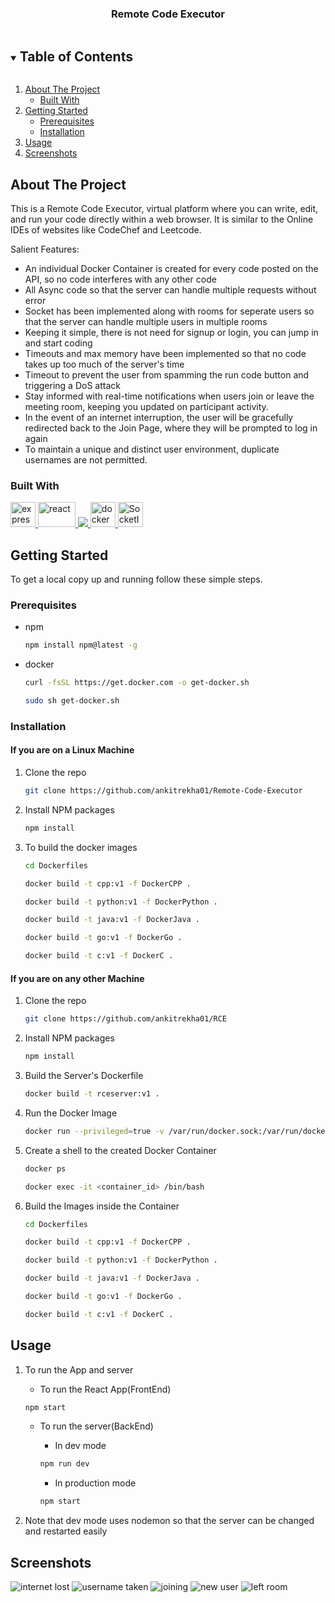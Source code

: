 <h3 align="center">Remote Code Executor</h3>

<!-- TABLE OF CONTENTS -->
<details open="open">
  <summary><h2 style="display: inline-block">Table of Contents</h2></summary>
  <ol>
    <li>
      <a href="#about-the-project">About The Project</a>
      <ul>
        <li><a href="#built-with">Built With</a></li>
      </ul>
    </li>
    <li>
      <a href="#getting-started">Getting Started</a>
      <ul>
        <li><a href="#prerequisites">Prerequisites</a></li>
        <li><a href="#installation">Installation</a></li>
      </ul>
    </li>
    <li><a href="#usage">Usage</a></li>
    <li><a href="#screenshots">Screenshots</a></li>
  </ol>
</details>

<!-- ABOUT THE PROJECT -->

## About The Project

This is a Remote Code Executor, virtual platform where you can write, edit, and run your code directly within a web browser. It is similar to the Online IDEs of websites like CodeChef and Leetcode.

Salient Features:

- An individual Docker Container is created for every code posted on the API, so no code interferes with any other code
- All Async code so that the server can handle multiple requests without error
- Socket has been implemented along with rooms for seperate users so that the server can handle multiple users in multiple rooms
- Keeping it simple, there is not need for signup or login, you can jump in and start coding
- Timeouts and max memory have been implemented so that no code takes up too much of the server's time
- Timeout to prevent the user from spamming the run code button and triggering a DoS attack
- Stay informed with real-time notifications when users join or leave the meeting room, keeping you updated on participant activity.
- In the event of an internet interruption, the user will be gracefully redirected back to the Join Page, where they will be prompted to log in again
- To maintain a unique and distinct user environment, duplicate usernames are not permitted. 

### Built With

<a href="https://expressjs.com" target="_blank"> <img src="https://www.vectorlogo.zone/logos/expressjs/expressjs-ar21.svg" alt="express" height="40"/> </a><a href="https://reactjs.org/" target="_blank"> <img src="https://upload.wikimedia.org/wikipedia/commons/a/a7/React-icon.svg" alt="react" width="60" height="40"/> </a><a href="https://nodejs.org" target="_blank"> <img src="https://img.icons8.com/color/48/000000/nodejs.png"/> </a>
<a href="https://www.docker.com/" target="_blank"> <img src="https://www.docker.com/wp-content/uploads/2022/03/vertical-logo-monochromatic.png" alt="docker" width="40" height="40"/> </a> 
<a href="https://socket.io/" target="_blank"> <img src="https://upload.wikimedia.org/wikipedia/commons/thumb/9/96/Socket-io.svg/1200px-Socket-io.svg.png" alt="SocketIO" width="40" height="40" /></a>

<!-- GETTING STARTED -->

## Getting Started

To get a local copy up and running follow these simple steps.

### Prerequisites

- npm
  ```sh
  npm install npm@latest -g
  ```
- docker
  ```sh
  curl -fsSL https://get.docker.com -o get-docker.sh
  ```
  ```sh
  sudo sh get-docker.sh
  ```

### Installation
#### If you are on a Linux Machine
1. Clone the repo
   ```sh
   git clone https://github.com/ankitrekha01/Remote-Code-Executor
   ```
2. Install NPM packages
   ```sh
   npm install
   ```
3. To build the docker images
   ```sh 
   cd Dockerfiles 
   ```
   ```sh 
   docker build -t cpp:v1 -f DockerCPP . 
   ```
   ```sh 
   docker build -t python:v1 -f DockerPython . 
   ```
   ```sh 
   docker build -t java:v1 -f DockerJava . 
   ```
   ```sh 
   docker build -t go:v1 -f DockerGo . 
   ```
   ```sh
   docker build -t c:v1 -f DockerC .
   ```
#### If you are on any other Machine
1. Clone the repo
   ```sh
   git clone https://github.com/ankitrekha01/RCE
   ```
2. Install NPM packages
   ```sh
   npm install
   ```
3. Build the Server's Dockerfile
   ```sh
   docker build -t rceserver:v1 .
   ```
4. Run the Docker Image
   ```sh
   docker run --privileged=true -v /var/run/docker.sock:/var/run/docker.sock -d -p 3000:3000 rceserver:v1  
   ```
5. Create a shell to the created Docker Container
   ```sh
   docker ps
   ```
   ```sh
   docker exec -it <container_id> /bin/bash
   ```
6. Build the Images inside the Container
   ```sh 
   cd Dockerfiles 
   ```
   ```sh 
   docker build -t cpp:v1 -f DockerCPP . 
   ```
   ```sh 
   docker build -t python:v1 -f DockerPython . 
   ```
   ```sh 
   docker build -t java:v1 -f DockerJava . 
   ```
   ```sh 
   docker build -t go:v1 -f DockerGo . 
   ```
   ```sh
   docker build -t c:v1 -f DockerC .
   ```
<!-- USAGE EXAMPLES -->

## Usage

1.  To run the App and server

    - To run the React App(FrontEnd)
    ```sh
    npm start
    ```
    - To run the server(BackEnd)

      - In dev mode
      ```sh
      npm run dev
      ```
      - In production mode
      ```sh
      npm start
      ```
2.  Note that dev mode uses nodemon so that the server can be changed and restarted easily

## Screenshots
![internet lost](https://github.com/ankitrekha01/Remote-Code-Executor/assets/62371794/714528f8-08e4-407f-8d13-bff4b9e751fe)
![username taken](https://github.com/ankitrekha01/Remote-Code-Executor/assets/62371794/fdf85991-81d6-48bc-bc6d-30ba236e9181)
![joining](https://github.com/ankitrekha01/Remote-Code-Executor/assets/62371794/0b740061-e7ec-4734-9567-6544ab4dadc1)
![new user](https://github.com/ankitrekha01/Remote-Code-Executor/assets/62371794/a547e4ac-2f6e-49af-be94-0c2dfb1584e5)
![left room](https://github.com/ankitrekha01/Remote-Code-Executor/assets/62371794/cc735758-d99c-41c3-a239-929ad713b89e)

